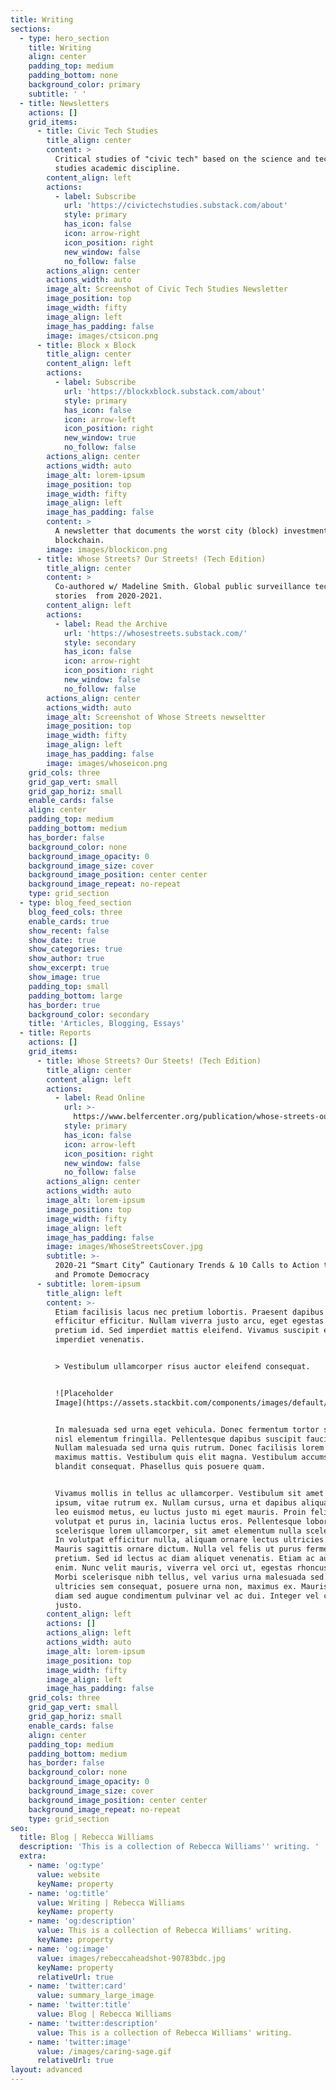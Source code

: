 ```yaml
---
title: Writing
sections:
  - type: hero_section
    title: Writing
    align: center
    padding_top: medium
    padding_bottom: none
    background_color: primary
    subtitle: ' '
  - title: Newsletters
    actions: []
    grid_items:
      - title: Civic Tech Studies
        title_align: center
        content: >
          Critical studies of "civic tech" based on the science and technology
          studies academic discipline.
        content_align: left
        actions:
          - label: Subscribe
            url: 'https://civictechstudies.substack.com/about'
            style: primary
            has_icon: false
            icon: arrow-right
            icon_position: right
            new_window: false
            no_follow: false
        actions_align: center
        actions_width: auto
        image_alt: Screenshot of Civic Tech Studies Newsletter
        image_position: top
        image_width: fifty
        image_align: left
        image_has_padding: false
        image: images/ctsicon.png
      - title: Block x Block
        title_align: center
        content_align: left
        actions:
          - label: Subscribe
            url: 'https://blockxblock.substack.com/about'
            style: primary
            has_icon: false
            icon: arrow-left
            icon_position: right
            new_window: true
            no_follow: false
        actions_align: center
        actions_width: auto
        image_alt: lorem-ipsum
        image_position: top
        image_width: fifty
        image_align: left
        image_has_padding: false
        content: >
          A newsletter that documents the worst city (block) investments in
          blockchain.
        image: images/blockicon.png
      - title: Whose Streets? Our Streets! (Tech Edition)
        title_align: center
        content: >
          Co-authored w/ Madeline Smith. Global public surveillance technology
          stories  from 2020-2021.
        content_align: left
        actions:
          - label: Read the Archive
            url: 'https://whosestreets.substack.com/'
            style: secondary
            has_icon: false
            icon: arrow-right
            icon_position: right
            new_window: false
            no_follow: false
        actions_align: center
        actions_width: auto
        image_alt: Screenshot of Whose Streets newseltter
        image_position: top
        image_width: fifty
        image_align: left
        image_has_padding: false
        image: images/whoseicon.png
    grid_cols: three
    grid_gap_vert: small
    grid_gap_horiz: small
    enable_cards: false
    align: center
    padding_top: medium
    padding_bottom: medium
    has_border: false
    background_color: none
    background_image_opacity: 0
    background_image_size: cover
    background_image_position: center center
    background_image_repeat: no-repeat
    type: grid_section
  - type: blog_feed_section
    blog_feed_cols: three
    enable_cards: true
    show_recent: false
    show_date: true
    show_categories: true
    show_author: true
    show_excerpt: true
    show_image: true
    padding_top: small
    padding_bottom: large
    has_border: true
    background_color: secondary
    title: 'Articles, Blogging, Essays'
  - title: Reports
    actions: []
    grid_items:
      - title: Whose Streets? Our Steets! (Tech Edition)
        title_align: center
        content_align: left
        actions:
          - label: Read Online
            url: >-
              https://www.belfercenter.org/publication/whose-streets-our-streets-tech-edition
            style: primary
            has_icon: false
            icon: arrow-left
            icon_position: right
            new_window: false
            no_follow: false
        actions_align: center
        actions_width: auto
        image_alt: lorem-ipsum
        image_position: top
        image_width: fifty
        image_align: left
        image_has_padding: false
        image: images/WhoseStreetsCover.jpg
        subtitle: >-
          2020-21 “Smart City” Cautionary Trends & 10 Calls to Action to Protect
          and Promote Democracy
      - subtitle: lorem-ipsum
        title_align: left
        content: >-
          Etiam facilisis lacus nec pretium lobortis. Praesent dapibus justo non
          efficitur efficitur. Nullam viverra justo arcu, eget egestas tortor
          pretium id. Sed imperdiet mattis eleifend. Vivamus suscipit et neque
          imperdiet venenatis.


          > Vestibulum ullamcorper risus auctor eleifend consequat.


          ![Placeholder
          Image](https://assets.stackbit.com/components/images/default/post-4.jpeg)


          In malesuada sed urna eget vehicula. Donec fermentum tortor sit amet
          nisl elementum fringilla. Pellentesque dapibus suscipit faucibus.
          Nullam malesuada sed urna quis rutrum. Donec facilisis lorem id
          maximus mattis. Vestibulum quis elit magna. Vestibulum accumsan
          blandit consequat. Phasellus quis posuere quam.


          Vivamus mollis in tellus ac ullamcorper. Vestibulum sit amet bibendum
          ipsum, vitae rutrum ex. Nullam cursus, urna et dapibus aliquam, urna
          leo euismod metus, eu luctus justo mi eget mauris. Proin felis leo,
          volutpat et purus in, lacinia luctus eros. Pellentesque lobortis massa
          scelerisque lorem ullamcorper, sit amet elementum nulla scelerisque.
          In volutpat efficitur nulla, aliquam ornare lectus ultricies ac.
          Mauris sagittis ornare dictum. Nulla vel felis ut purus fermentum
          pretium. Sed id lectus ac diam aliquet venenatis. Etiam ac auctor
          enim. Nunc velit mauris, viverra vel orci ut, egestas rhoncus diam.
          Morbi scelerisque nibh tellus, vel varius urna malesuada sed. Etiam
          ultricies sem consequat, posuere urna non, maximus ex. Mauris gravida
          diam sed augue condimentum pulvinar vel ac dui. Integer vel convallis
          justo.
        content_align: left
        actions: []
        actions_align: left
        actions_width: auto
        image_alt: lorem-ipsum
        image_position: top
        image_width: fifty
        image_align: left
        image_has_padding: false
    grid_cols: three
    grid_gap_vert: small
    grid_gap_horiz: small
    enable_cards: false
    align: center
    padding_top: medium
    padding_bottom: medium
    has_border: false
    background_color: none
    background_image_opacity: 0
    background_image_size: cover
    background_image_position: center center
    background_image_repeat: no-repeat
    type: grid_section
seo:
  title: Blog | Rebecca Williams
  description: 'This is a collection of Rebecca Williams'' writing. '
  extra:
    - name: 'og:type'
      value: website
      keyName: property
    - name: 'og:title'
      value: Writing | Rebecca Williams
      keyName: property
    - name: 'og:description'
      value: This is a collection of Rebecca Williams' writing.
      keyName: property
    - name: 'og:image'
      value: images/rebeccaheadshot-90783bdc.jpg
      keyName: property
      relativeUrl: true
    - name: 'twitter:card'
      value: summary_large_image
    - name: 'twitter:title'
      value: Blog | Rebecca Williams
    - name: 'twitter:description'
      value: This is a collection of Rebecca Williams' writing.
    - name: 'twitter:image'
      value: /images/caring-sage.gif
      relativeUrl: true
layout: advanced
---
```

